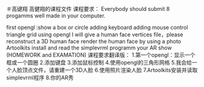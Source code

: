 ＃高键翔 高健翔的课程文件 
课程要求： Everybody should submit 8 progamms well made in your computer.

first opengl :show a box or circle
adding keyboard
adding mouse control
triangle grid using opengl
I will give a human face vertices file，please reconstruct a 3D human face
render the human face by using a photo
Artoolkits install and read the simplevrml programm
your AR show (HOMEWORK and EXAMATION) 
课程要求翻译版： 
1.第一个opengl：显示一个框或一个圆圈 
2.添加键盘 
3.添加鼠标控制 
4.使用opengl的三角形网格 
5.我会给一个人脸顶点文件，请重建一个3D人脸 
6.使用照片渲染人脸
7.Artoolkits安装并读取simplevrml程序 
8.你的AR秀
